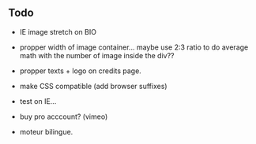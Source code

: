 


## Todo


 - IE image stretch on BIO
 
 

 - propper width of image container... maybe use 2:3 ratio to do average math with the number of image inside the div??
 
 - propper  texts + logo on credits page.
 
 - make CSS compatible (add browser suffixes)
 
 - test on IE...
 
 
 
 - buy pro acccount? (vimeo)
 


 - moteur bilingue.